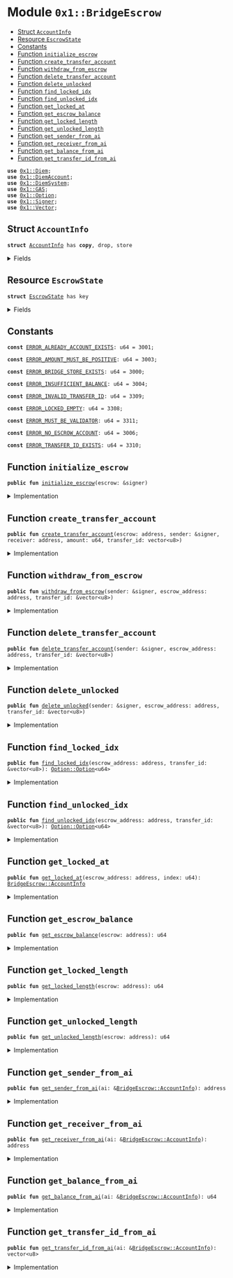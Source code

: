 
<a name="0x1_BridgeEscrow"></a>

# Module `0x1::BridgeEscrow`



-  [Struct `AccountInfo`](#0x1_BridgeEscrow_AccountInfo)
-  [Resource `EscrowState`](#0x1_BridgeEscrow_EscrowState)
-  [Constants](#@Constants_0)
-  [Function `initialize_escrow`](#0x1_BridgeEscrow_initialize_escrow)
-  [Function `create_transfer_account`](#0x1_BridgeEscrow_create_transfer_account)
-  [Function `withdraw_from_escrow`](#0x1_BridgeEscrow_withdraw_from_escrow)
-  [Function `delete_transfer_account`](#0x1_BridgeEscrow_delete_transfer_account)
-  [Function `delete_unlocked`](#0x1_BridgeEscrow_delete_unlocked)
-  [Function `find_locked_idx`](#0x1_BridgeEscrow_find_locked_idx)
-  [Function `find_unlocked_idx`](#0x1_BridgeEscrow_find_unlocked_idx)
-  [Function `get_locked_at`](#0x1_BridgeEscrow_get_locked_at)
-  [Function `get_escrow_balance`](#0x1_BridgeEscrow_get_escrow_balance)
-  [Function `get_locked_length`](#0x1_BridgeEscrow_get_locked_length)
-  [Function `get_unlocked_length`](#0x1_BridgeEscrow_get_unlocked_length)
-  [Function `get_sender_from_ai`](#0x1_BridgeEscrow_get_sender_from_ai)
-  [Function `get_receiver_from_ai`](#0x1_BridgeEscrow_get_receiver_from_ai)
-  [Function `get_balance_from_ai`](#0x1_BridgeEscrow_get_balance_from_ai)
-  [Function `get_transfer_id_from_ai`](#0x1_BridgeEscrow_get_transfer_id_from_ai)


<pre><code><b>use</b> <a href="Diem.md#0x1_Diem">0x1::Diem</a>;
<b>use</b> <a href="DiemAccount.md#0x1_DiemAccount">0x1::DiemAccount</a>;
<b>use</b> <a href="DiemSystem.md#0x1_DiemSystem">0x1::DiemSystem</a>;
<b>use</b> <a href="GAS.md#0x1_GAS">0x1::GAS</a>;
<b>use</b> <a href="../../../../../../move-stdlib/docs/Option.md#0x1_Option">0x1::Option</a>;
<b>use</b> <a href="../../../../../../move-stdlib/docs/Signer.md#0x1_Signer">0x1::Signer</a>;
<b>use</b> <a href="../../../../../../move-stdlib/docs/Vector.md#0x1_Vector">0x1::Vector</a>;
</code></pre>



<a name="0x1_BridgeEscrow_AccountInfo"></a>

## Struct `AccountInfo`



<pre><code><b>struct</b> <a href="BridgeEscrow.md#0x1_BridgeEscrow_AccountInfo">AccountInfo</a> has <b>copy</b>, drop, store
</code></pre>



<details>
<summary>Fields</summary>


<dl>
<dt>
<code>sender: address</code>
</dt>
<dd>

</dd>
<dt>
<code>receiver: address</code>
</dt>
<dd>

</dd>
<dt>
<code>balance: u64</code>
</dt>
<dd>

</dd>
<dt>
<code>transfer_id: vector&lt;u8&gt;</code>
</dt>
<dd>

</dd>
</dl>


</details>

<a name="0x1_BridgeEscrow_EscrowState"></a>

## Resource `EscrowState`



<pre><code><b>struct</b> <a href="BridgeEscrow.md#0x1_BridgeEscrow_EscrowState">EscrowState</a> has key
</code></pre>



<details>
<summary>Fields</summary>


<dl>
<dt>
<code>locked: vector&lt;<a href="BridgeEscrow.md#0x1_BridgeEscrow_AccountInfo">BridgeEscrow::AccountInfo</a>&gt;</code>
</dt>
<dd>

</dd>
<dt>
<code>unlocked: vector&lt;<a href="BridgeEscrow.md#0x1_BridgeEscrow_AccountInfo">BridgeEscrow::AccountInfo</a>&gt;</code>
</dt>
<dd>

</dd>
<dt>
<code>balance: u64</code>
</dt>
<dd>

</dd>
<dt>
<code>tokens: <a href="Diem.md#0x1_Diem_Diem">Diem::Diem</a>&lt;<a href="GAS.md#0x1_GAS_GAS">GAS::GAS</a>&gt;</code>
</dt>
<dd>

</dd>
</dl>


</details>

<a name="@Constants_0"></a>

## Constants


<a name="0x1_BridgeEscrow_ERROR_ALREADY_ACCOUNT_EXISTS"></a>



<pre><code><b>const</b> <a href="BridgeEscrow.md#0x1_BridgeEscrow_ERROR_ALREADY_ACCOUNT_EXISTS">ERROR_ALREADY_ACCOUNT_EXISTS</a>: u64 = 3001;
</code></pre>



<a name="0x1_BridgeEscrow_ERROR_AMOUNT_MUST_BE_POSITIVE"></a>



<pre><code><b>const</b> <a href="BridgeEscrow.md#0x1_BridgeEscrow_ERROR_AMOUNT_MUST_BE_POSITIVE">ERROR_AMOUNT_MUST_BE_POSITIVE</a>: u64 = 3003;
</code></pre>



<a name="0x1_BridgeEscrow_ERROR_BRIDGE_STORE_EXISTS"></a>



<pre><code><b>const</b> <a href="BridgeEscrow.md#0x1_BridgeEscrow_ERROR_BRIDGE_STORE_EXISTS">ERROR_BRIDGE_STORE_EXISTS</a>: u64 = 3000;
</code></pre>



<a name="0x1_BridgeEscrow_ERROR_INSUFFICIENT_BALANCE"></a>



<pre><code><b>const</b> <a href="BridgeEscrow.md#0x1_BridgeEscrow_ERROR_INSUFFICIENT_BALANCE">ERROR_INSUFFICIENT_BALANCE</a>: u64 = 3004;
</code></pre>



<a name="0x1_BridgeEscrow_ERROR_INVALID_TRANSFER_ID"></a>



<pre><code><b>const</b> <a href="BridgeEscrow.md#0x1_BridgeEscrow_ERROR_INVALID_TRANSFER_ID">ERROR_INVALID_TRANSFER_ID</a>: u64 = 3309;
</code></pre>



<a name="0x1_BridgeEscrow_ERROR_LOCKED_EMPTY"></a>



<pre><code><b>const</b> <a href="BridgeEscrow.md#0x1_BridgeEscrow_ERROR_LOCKED_EMPTY">ERROR_LOCKED_EMPTY</a>: u64 = 3308;
</code></pre>



<a name="0x1_BridgeEscrow_ERROR_MUST_BE_VALIDATOR"></a>



<pre><code><b>const</b> <a href="BridgeEscrow.md#0x1_BridgeEscrow_ERROR_MUST_BE_VALIDATOR">ERROR_MUST_BE_VALIDATOR</a>: u64 = 3311;
</code></pre>



<a name="0x1_BridgeEscrow_ERROR_NO_ESCROW_ACCOUNT"></a>



<pre><code><b>const</b> <a href="BridgeEscrow.md#0x1_BridgeEscrow_ERROR_NO_ESCROW_ACCOUNT">ERROR_NO_ESCROW_ACCOUNT</a>: u64 = 3006;
</code></pre>



<a name="0x1_BridgeEscrow_ERROR_TRANSFER_ID_EXISTS"></a>



<pre><code><b>const</b> <a href="BridgeEscrow.md#0x1_BridgeEscrow_ERROR_TRANSFER_ID_EXISTS">ERROR_TRANSFER_ID_EXISTS</a>: u64 = 3310;
</code></pre>



<a name="0x1_BridgeEscrow_initialize_escrow"></a>

## Function `initialize_escrow`



<pre><code><b>public</b> <b>fun</b> <a href="BridgeEscrow.md#0x1_BridgeEscrow_initialize_escrow">initialize_escrow</a>(escrow: &signer)
</code></pre>



<details>
<summary>Implementation</summary>


<pre><code><b>public</b> <b>fun</b> <a href="BridgeEscrow.md#0x1_BridgeEscrow_initialize_escrow">initialize_escrow</a>(escrow: &signer) {
    <b>let</b> escrow_addr = <a href="../../../../../../move-stdlib/docs/Signer.md#0x1_Signer_address_of">Signer::address_of</a>(escrow);
    <b>assert</b>(!<b>exists</b>&lt;<a href="BridgeEscrow.md#0x1_BridgeEscrow_EscrowState">EscrowState</a>&gt;(escrow_addr), <a href="BridgeEscrow.md#0x1_BridgeEscrow_ERROR_BRIDGE_STORE_EXISTS">ERROR_BRIDGE_STORE_EXISTS</a>);
    move_to&lt;<a href="BridgeEscrow.md#0x1_BridgeEscrow_EscrowState">EscrowState</a>&gt;(escrow, <a href="BridgeEscrow.md#0x1_BridgeEscrow_EscrowState">EscrowState</a>{
        locked: <a href="../../../../../../move-stdlib/docs/Vector.md#0x1_Vector_empty">Vector::empty</a>&lt;<a href="BridgeEscrow.md#0x1_BridgeEscrow_AccountInfo">AccountInfo</a>&gt;(),
        unlocked: <a href="../../../../../../move-stdlib/docs/Vector.md#0x1_Vector_empty">Vector::empty</a>&lt;<a href="BridgeEscrow.md#0x1_BridgeEscrow_AccountInfo">AccountInfo</a>&gt;(),
        balance: 0,
        tokens: <a href="Diem.md#0x1_Diem_zero">Diem::zero</a>&lt;<a href="GAS.md#0x1_GAS">GAS</a>&gt;(),
    });
}
</code></pre>



</details>

<a name="0x1_BridgeEscrow_create_transfer_account"></a>

## Function `create_transfer_account`



<pre><code><b>public</b> <b>fun</b> <a href="BridgeEscrow.md#0x1_BridgeEscrow_create_transfer_account">create_transfer_account</a>(escrow: address, sender: &signer, receiver: address, amount: u64, transfer_id: vector&lt;u8&gt;)
</code></pre>



<details>
<summary>Implementation</summary>


<pre><code><b>public</b> <b>fun</b> <a href="BridgeEscrow.md#0x1_BridgeEscrow_create_transfer_account">create_transfer_account</a>(escrow: address,
                                   sender: &signer,
                                   receiver: address,
                                   amount: u64,
                                   transfer_id: vector&lt;u8&gt;) <b>acquires</b> <a href="BridgeEscrow.md#0x1_BridgeEscrow_EscrowState">EscrowState</a> {
    <b>let</b> idx_opt = <a href="BridgeEscrow.md#0x1_BridgeEscrow_find_locked_idx">find_locked_idx</a>(escrow, &transfer_id);
    <b>assert</b>(<a href="../../../../../../move-stdlib/docs/Option.md#0x1_Option_is_none">Option::is_none</a>(&idx_opt), <a href="BridgeEscrow.md#0x1_BridgeEscrow_ERROR_TRANSFER_ID_EXISTS">ERROR_TRANSFER_ID_EXISTS</a>);

    // validate arguments
    <b>assert</b> (amount &gt; 0, <a href="BridgeEscrow.md#0x1_BridgeEscrow_ERROR_AMOUNT_MUST_BE_POSITIVE">ERROR_AMOUNT_MUST_BE_POSITIVE</a>);

    // sender has enough funds
    <b>let</b> address = <a href="../../../../../../move-stdlib/docs/Signer.md#0x1_Signer_address_of">Signer::address_of</a>(sender);
    <b>assert</b>(<a href="DiemAccount.md#0x1_DiemAccount_balance">DiemAccount::balance</a>&lt;<a href="GAS.md#0x1_GAS">GAS</a>&gt;(address) &gt;= amount, <a href="BridgeEscrow.md#0x1_BridgeEscrow_ERROR_INSUFFICIENT_BALANCE">ERROR_INSUFFICIENT_BALANCE</a>);

    // escrow account <b>exists</b>
    <b>assert</b> (<b>exists</b>&lt;<a href="BridgeEscrow.md#0x1_BridgeEscrow_EscrowState">EscrowState</a>&gt;(escrow), <a href="BridgeEscrow.md#0x1_BridgeEscrow_ERROR_NO_ESCROW_ACCOUNT">ERROR_NO_ESCROW_ACCOUNT</a>);

    // 1. <b>move</b> funds from user <b>to</b> escrow account
    <b>let</b> with_cap = <a href="DiemAccount.md#0x1_DiemAccount_extract_withdraw_capability">DiemAccount::extract_withdraw_capability</a>(sender);
    <b>let</b> tokens = <a href="DiemAccount.md#0x1_DiemAccount_withdraw_tokens">DiemAccount::withdraw_tokens</a>&lt;<a href="GAS.md#0x1_GAS">GAS</a>&gt;(&with_cap, escrow, amount, x"");
    <a href="DiemAccount.md#0x1_DiemAccount_restore_withdraw_capability">DiemAccount::restore_withdraw_capability</a>(with_cap);

    // 2. <b>update</b> escrow state

    // <b>update</b> escrow balance
    <b>let</b> state = borrow_global_mut&lt;<a href="BridgeEscrow.md#0x1_BridgeEscrow_EscrowState">EscrowState</a>&gt;(escrow);
    *&<b>mut</b> state.balance = *&<b>mut</b> state.balance + amount;
    <a href="Diem.md#0x1_Diem_deposit">Diem::deposit</a>(&<b>mut</b> state.tokens,tokens);

    // create an entry in locked vector
    <a href="../../../../../../move-stdlib/docs/Vector.md#0x1_Vector_push_back">Vector::push_back</a>&lt;<a href="BridgeEscrow.md#0x1_BridgeEscrow_AccountInfo">AccountInfo</a>&gt;(&<b>mut</b> state.locked, <a href="BridgeEscrow.md#0x1_BridgeEscrow_AccountInfo">AccountInfo</a>{
        sender: <a href="../../../../../../move-stdlib/docs/Signer.md#0x1_Signer_address_of">Signer::address_of</a>(sender),
        receiver: receiver,
        balance: amount,
        transfer_id: transfer_id,
    });
}
</code></pre>



</details>

<a name="0x1_BridgeEscrow_withdraw_from_escrow"></a>

## Function `withdraw_from_escrow`



<pre><code><b>public</b> <b>fun</b> <a href="BridgeEscrow.md#0x1_BridgeEscrow_withdraw_from_escrow">withdraw_from_escrow</a>(sender: &signer, escrow_address: address, transfer_id: &vector&lt;u8&gt;)
</code></pre>



<details>
<summary>Implementation</summary>


<pre><code><b>public</b> <b>fun</b> <a href="BridgeEscrow.md#0x1_BridgeEscrow_withdraw_from_escrow">withdraw_from_escrow</a>(sender: &signer, escrow_address: address, transfer_id:&vector&lt;u8&gt;) <b>acquires</b> <a href="BridgeEscrow.md#0x1_BridgeEscrow_EscrowState">EscrowState</a>  {
    <b>let</b> sender_address= <a href="../../../../../../move-stdlib/docs/Signer.md#0x1_Signer_address_of">Signer::address_of</a>(sender);
    <b>assert</b>(<a href="DiemSystem.md#0x1_DiemSystem_is_validator">DiemSystem::is_validator</a>(sender_address) == <b>true</b> ||
           sender_address == escrow_address , <a href="BridgeEscrow.md#0x1_BridgeEscrow_ERROR_MUST_BE_VALIDATOR">ERROR_MUST_BE_VALIDATOR</a>);

    <b>let</b> idx_opt = <a href="BridgeEscrow.md#0x1_BridgeEscrow_find_locked_idx">find_locked_idx</a>(escrow_address,transfer_id);
    <b>assert</b>(<a href="../../../../../../move-stdlib/docs/Option.md#0x1_Option_is_some">Option::is_some</a>(&idx_opt), <a href="BridgeEscrow.md#0x1_BridgeEscrow_ERROR_INVALID_TRANSFER_ID">ERROR_INVALID_TRANSFER_ID</a>);
    <b>let</b> idx = <a href="../../../../../../move-stdlib/docs/Option.md#0x1_Option_borrow">Option::borrow</a>(&idx_opt);

    <b>let</b> ai = <a href="BridgeEscrow.md#0x1_BridgeEscrow_get_locked_at">get_locked_at</a>(escrow_address, *idx);

    // <b>update</b> escrow state
    <b>let</b> state = borrow_global_mut&lt;<a href="BridgeEscrow.md#0x1_BridgeEscrow_EscrowState">EscrowState</a>&gt;(escrow_address);

    // escrow has enough funds
    <b>assert</b>(<a href="Diem.md#0x1_Diem_get_value">Diem::get_value</a>(&state.tokens) &gt;= ai.balance, <a href="BridgeEscrow.md#0x1_BridgeEscrow_ERROR_INSUFFICIENT_BALANCE">ERROR_INSUFFICIENT_BALANCE</a>);

    // <b>update</b> balance
    *&<b>mut</b> state.balance = *&<b>mut</b> state.balance - ai.balance;
    // withdraw tokens from escrow
    <b>let</b> tokens = <a href="Diem.md#0x1_Diem_withdraw">Diem::withdraw</a>(&<b>mut</b> state.tokens,ai.balance);

    <b>let</b> receiver_address = ai.receiver;

    // add entry <b>to</b> unlocked <b>to</b> indicate that funds were transferred
    <a href="../../../../../../move-stdlib/docs/Vector.md#0x1_Vector_push_back">Vector::push_back</a>&lt;<a href="BridgeEscrow.md#0x1_BridgeEscrow_AccountInfo">AccountInfo</a>&gt;(&<b>mut</b> state.unlocked, ai);

    // <b>move</b> funds from escrow <b>to</b> user account
    <a href="DiemAccount.md#0x1_DiemAccount_deposit_tokens">DiemAccount::deposit_tokens</a>&lt;<a href="GAS.md#0x1_GAS">GAS</a>&gt;(sender, escrow_address, receiver_address, tokens, x"", x"");
}
</code></pre>



</details>

<a name="0x1_BridgeEscrow_delete_transfer_account"></a>

## Function `delete_transfer_account`



<pre><code><b>public</b> <b>fun</b> <a href="BridgeEscrow.md#0x1_BridgeEscrow_delete_transfer_account">delete_transfer_account</a>(sender: &signer, escrow_address: address, transfer_id: &vector&lt;u8&gt;)
</code></pre>



<details>
<summary>Implementation</summary>


<pre><code><b>public</b> <b>fun</b> <a href="BridgeEscrow.md#0x1_BridgeEscrow_delete_transfer_account">delete_transfer_account</a>(sender: &signer, escrow_address: address, transfer_id: &vector&lt;u8&gt;)
<b>acquires</b> <a href="BridgeEscrow.md#0x1_BridgeEscrow_EscrowState">EscrowState</a> {
    <b>let</b> sender_address= <a href="../../../../../../move-stdlib/docs/Signer.md#0x1_Signer_address_of">Signer::address_of</a>(sender);
    <b>assert</b>(<a href="DiemSystem.md#0x1_DiemSystem_is_validator">DiemSystem::is_validator</a>(sender_address) == <b>true</b> ||
           sender_address == escrow_address , <a href="BridgeEscrow.md#0x1_BridgeEscrow_ERROR_MUST_BE_VALIDATOR">ERROR_MUST_BE_VALIDATOR</a>);

    <b>let</b> idx_opt = <a href="BridgeEscrow.md#0x1_BridgeEscrow_find_locked_idx">find_locked_idx</a>(escrow_address, transfer_id);
    <b>assert</b>(<a href="../../../../../../move-stdlib/docs/Option.md#0x1_Option_is_some">Option::is_some</a>(&idx_opt), <a href="BridgeEscrow.md#0x1_BridgeEscrow_ERROR_INVALID_TRANSFER_ID">ERROR_INVALID_TRANSFER_ID</a>);
    <b>let</b> idx = <a href="../../../../../../move-stdlib/docs/Option.md#0x1_Option_borrow">Option::borrow</a>(&idx_opt);
    <b>let</b> state = borrow_global_mut&lt;<a href="BridgeEscrow.md#0x1_BridgeEscrow_EscrowState">EscrowState</a>&gt;(escrow_address);
    <a href="../../../../../../move-stdlib/docs/Vector.md#0x1_Vector_remove">Vector::remove</a>&lt;<a href="BridgeEscrow.md#0x1_BridgeEscrow_AccountInfo">AccountInfo</a>&gt;(&<b>mut</b> state.locked, *idx);
}
</code></pre>



</details>

<a name="0x1_BridgeEscrow_delete_unlocked"></a>

## Function `delete_unlocked`



<pre><code><b>public</b> <b>fun</b> <a href="BridgeEscrow.md#0x1_BridgeEscrow_delete_unlocked">delete_unlocked</a>(sender: &signer, escrow_address: address, transfer_id: &vector&lt;u8&gt;)
</code></pre>



<details>
<summary>Implementation</summary>


<pre><code><b>public</b> <b>fun</b> <a href="BridgeEscrow.md#0x1_BridgeEscrow_delete_unlocked">delete_unlocked</a>(sender: &signer, escrow_address: address, transfer_id: &vector&lt;u8&gt;)
<b>acquires</b> <a href="BridgeEscrow.md#0x1_BridgeEscrow_EscrowState">EscrowState</a> {
    <b>let</b> sender_address= <a href="../../../../../../move-stdlib/docs/Signer.md#0x1_Signer_address_of">Signer::address_of</a>(sender);
    <b>assert</b>(<a href="DiemSystem.md#0x1_DiemSystem_is_validator">DiemSystem::is_validator</a>(sender_address) == <b>true</b> ||
           sender_address == escrow_address , <a href="BridgeEscrow.md#0x1_BridgeEscrow_ERROR_MUST_BE_VALIDATOR">ERROR_MUST_BE_VALIDATOR</a>);

    <b>let</b> idx_opt = <a href="BridgeEscrow.md#0x1_BridgeEscrow_find_unlocked_idx">find_unlocked_idx</a>(escrow_address, transfer_id);
    <b>assert</b>(<a href="../../../../../../move-stdlib/docs/Option.md#0x1_Option_is_some">Option::is_some</a>(&idx_opt), <a href="BridgeEscrow.md#0x1_BridgeEscrow_ERROR_INVALID_TRANSFER_ID">ERROR_INVALID_TRANSFER_ID</a>);
    <b>let</b> idx = <a href="../../../../../../move-stdlib/docs/Option.md#0x1_Option_borrow">Option::borrow</a>(&idx_opt);
    <b>let</b> state = borrow_global_mut&lt;<a href="BridgeEscrow.md#0x1_BridgeEscrow_EscrowState">EscrowState</a>&gt;(escrow_address);
    <a href="../../../../../../move-stdlib/docs/Vector.md#0x1_Vector_remove">Vector::remove</a>&lt;<a href="BridgeEscrow.md#0x1_BridgeEscrow_AccountInfo">AccountInfo</a>&gt;(&<b>mut</b> state.unlocked, *idx);
}
</code></pre>



</details>

<a name="0x1_BridgeEscrow_find_locked_idx"></a>

## Function `find_locked_idx`



<pre><code><b>public</b> <b>fun</b> <a href="BridgeEscrow.md#0x1_BridgeEscrow_find_locked_idx">find_locked_idx</a>(escrow_address: address, transfer_id: &vector&lt;u8&gt;): <a href="../../../../../../move-stdlib/docs/Option.md#0x1_Option_Option">Option::Option</a>&lt;u64&gt;
</code></pre>



<details>
<summary>Implementation</summary>


<pre><code><b>public</b> <b>fun</b> <a href="BridgeEscrow.md#0x1_BridgeEscrow_find_locked_idx">find_locked_idx</a>(escrow_address: address, transfer_id: &vector&lt;u8&gt;):
<a href="../../../../../../move-stdlib/docs/Option.md#0x1_Option">Option</a>&lt;u64&gt; <b>acquires</b> <a href="BridgeEscrow.md#0x1_BridgeEscrow_EscrowState">EscrowState</a> {
    <b>let</b> state = borrow_global&lt;<a href="BridgeEscrow.md#0x1_BridgeEscrow_EscrowState">EscrowState</a>&gt;(escrow_address);
    <b>let</b> i = 0;
    <b>let</b> n = <a href="../../../../../../move-stdlib/docs/Vector.md#0x1_Vector_length">Vector::length</a>(&state.locked);
    <b>while</b> (i &lt; n) {
        <b>let</b> ai = <a href="../../../../../../move-stdlib/docs/Vector.md#0x1_Vector_borrow">Vector::borrow</a>(&state.locked, i);
        <b>if</b> (*&ai.transfer_id == *transfer_id) <b>return</b> <a href="../../../../../../move-stdlib/docs/Option.md#0x1_Option_some">Option::some</a>(i);
        i = i + 1
    };
    <a href="../../../../../../move-stdlib/docs/Option.md#0x1_Option_none">Option::none</a>()
}
</code></pre>



</details>

<a name="0x1_BridgeEscrow_find_unlocked_idx"></a>

## Function `find_unlocked_idx`



<pre><code><b>public</b> <b>fun</b> <a href="BridgeEscrow.md#0x1_BridgeEscrow_find_unlocked_idx">find_unlocked_idx</a>(escrow_address: address, transfer_id: &vector&lt;u8&gt;): <a href="../../../../../../move-stdlib/docs/Option.md#0x1_Option_Option">Option::Option</a>&lt;u64&gt;
</code></pre>



<details>
<summary>Implementation</summary>


<pre><code><b>public</b> <b>fun</b> <a href="BridgeEscrow.md#0x1_BridgeEscrow_find_unlocked_idx">find_unlocked_idx</a>(escrow_address: address,transfer_id: &vector&lt;u8&gt;):
    <a href="../../../../../../move-stdlib/docs/Option.md#0x1_Option">Option</a>&lt;u64&gt; <b>acquires</b> <a href="BridgeEscrow.md#0x1_BridgeEscrow_EscrowState">EscrowState</a> {
    <b>let</b> state = borrow_global&lt;<a href="BridgeEscrow.md#0x1_BridgeEscrow_EscrowState">EscrowState</a>&gt;(escrow_address);
    <b>let</b> i = 0;
    <b>let</b> n = <a href="../../../../../../move-stdlib/docs/Vector.md#0x1_Vector_length">Vector::length</a>(&state.unlocked);
    <b>while</b> (i &lt; n) {
        <b>let</b> ai = <a href="../../../../../../move-stdlib/docs/Vector.md#0x1_Vector_borrow">Vector::borrow</a>(&state.unlocked, i);
        <b>if</b> (*&ai.transfer_id == *transfer_id) <b>return</b> <a href="../../../../../../move-stdlib/docs/Option.md#0x1_Option_some">Option::some</a>(i);
        i = i + 1
    };
    <a href="../../../../../../move-stdlib/docs/Option.md#0x1_Option_none">Option::none</a>()
}
</code></pre>



</details>

<a name="0x1_BridgeEscrow_get_locked_at"></a>

## Function `get_locked_at`



<pre><code><b>public</b> <b>fun</b> <a href="BridgeEscrow.md#0x1_BridgeEscrow_get_locked_at">get_locked_at</a>(escrow_address: address, index: u64): <a href="BridgeEscrow.md#0x1_BridgeEscrow_AccountInfo">BridgeEscrow::AccountInfo</a>
</code></pre>



<details>
<summary>Implementation</summary>


<pre><code><b>public</b> <b>fun</b> <a href="BridgeEscrow.md#0x1_BridgeEscrow_get_locked_at">get_locked_at</a>(escrow_address: address, index: u64): <a href="BridgeEscrow.md#0x1_BridgeEscrow_AccountInfo">AccountInfo</a> <b>acquires</b> <a href="BridgeEscrow.md#0x1_BridgeEscrow_EscrowState">EscrowState</a>  {
    <b>assert</b>(<a href="BridgeEscrow.md#0x1_BridgeEscrow_get_locked_length">get_locked_length</a>(escrow_address) &gt; index, <a href="BridgeEscrow.md#0x1_BridgeEscrow_ERROR_LOCKED_EMPTY">ERROR_LOCKED_EMPTY</a>);
    <b>let</b> state = borrow_global&lt;<a href="BridgeEscrow.md#0x1_BridgeEscrow_EscrowState">EscrowState</a>&gt;(escrow_address);
    <b>let</b> ai = <a href="../../../../../../move-stdlib/docs/Vector.md#0x1_Vector_borrow">Vector::borrow</a>(&state.locked, index);
    *ai
}
</code></pre>



</details>

<a name="0x1_BridgeEscrow_get_escrow_balance"></a>

## Function `get_escrow_balance`



<pre><code><b>public</b> <b>fun</b> <a href="BridgeEscrow.md#0x1_BridgeEscrow_get_escrow_balance">get_escrow_balance</a>(escrow: address): u64
</code></pre>



<details>
<summary>Implementation</summary>


<pre><code><b>public</b> <b>fun</b> <a href="BridgeEscrow.md#0x1_BridgeEscrow_get_escrow_balance">get_escrow_balance</a>(escrow: address): u64 <b>acquires</b> <a href="BridgeEscrow.md#0x1_BridgeEscrow_EscrowState">EscrowState</a> {
    <b>let</b> state = borrow_global&lt;<a href="BridgeEscrow.md#0x1_BridgeEscrow_EscrowState">EscrowState</a>&gt;(escrow);
    <a href="Diem.md#0x1_Diem_value">Diem::value</a>(&state.tokens)
}
</code></pre>



</details>

<a name="0x1_BridgeEscrow_get_locked_length"></a>

## Function `get_locked_length`



<pre><code><b>public</b> <b>fun</b> <a href="BridgeEscrow.md#0x1_BridgeEscrow_get_locked_length">get_locked_length</a>(escrow: address): u64
</code></pre>



<details>
<summary>Implementation</summary>


<pre><code><b>public</b> <b>fun</b> <a href="BridgeEscrow.md#0x1_BridgeEscrow_get_locked_length">get_locked_length</a>(escrow: address): u64 <b>acquires</b> <a href="BridgeEscrow.md#0x1_BridgeEscrow_EscrowState">EscrowState</a> {
    <b>let</b> state = borrow_global&lt;<a href="BridgeEscrow.md#0x1_BridgeEscrow_EscrowState">EscrowState</a>&gt;(escrow);
    <a href="../../../../../../move-stdlib/docs/Vector.md#0x1_Vector_length">Vector::length</a>(&state.locked)
}
</code></pre>



</details>

<a name="0x1_BridgeEscrow_get_unlocked_length"></a>

## Function `get_unlocked_length`



<pre><code><b>public</b> <b>fun</b> <a href="BridgeEscrow.md#0x1_BridgeEscrow_get_unlocked_length">get_unlocked_length</a>(escrow: address): u64
</code></pre>



<details>
<summary>Implementation</summary>


<pre><code><b>public</b> <b>fun</b> <a href="BridgeEscrow.md#0x1_BridgeEscrow_get_unlocked_length">get_unlocked_length</a>(escrow: address): u64 <b>acquires</b> <a href="BridgeEscrow.md#0x1_BridgeEscrow_EscrowState">EscrowState</a> {
    <b>let</b> state = borrow_global&lt;<a href="BridgeEscrow.md#0x1_BridgeEscrow_EscrowState">EscrowState</a>&gt;(escrow);
    <a href="../../../../../../move-stdlib/docs/Vector.md#0x1_Vector_length">Vector::length</a>(&state.unlocked)
}
</code></pre>



</details>

<a name="0x1_BridgeEscrow_get_sender_from_ai"></a>

## Function `get_sender_from_ai`



<pre><code><b>public</b> <b>fun</b> <a href="BridgeEscrow.md#0x1_BridgeEscrow_get_sender_from_ai">get_sender_from_ai</a>(ai: &<a href="BridgeEscrow.md#0x1_BridgeEscrow_AccountInfo">BridgeEscrow::AccountInfo</a>): address
</code></pre>



<details>
<summary>Implementation</summary>


<pre><code><b>public</b> <b>fun</b> <a href="BridgeEscrow.md#0x1_BridgeEscrow_get_sender_from_ai">get_sender_from_ai</a>(ai: &<a href="BridgeEscrow.md#0x1_BridgeEscrow_AccountInfo">AccountInfo</a>): address {
    *&ai.sender
}
</code></pre>



</details>

<a name="0x1_BridgeEscrow_get_receiver_from_ai"></a>

## Function `get_receiver_from_ai`



<pre><code><b>public</b> <b>fun</b> <a href="BridgeEscrow.md#0x1_BridgeEscrow_get_receiver_from_ai">get_receiver_from_ai</a>(ai: &<a href="BridgeEscrow.md#0x1_BridgeEscrow_AccountInfo">BridgeEscrow::AccountInfo</a>): address
</code></pre>



<details>
<summary>Implementation</summary>


<pre><code><b>public</b> <b>fun</b> <a href="BridgeEscrow.md#0x1_BridgeEscrow_get_receiver_from_ai">get_receiver_from_ai</a>(ai: &<a href="BridgeEscrow.md#0x1_BridgeEscrow_AccountInfo">AccountInfo</a>): address {
    *&ai.receiver
}
</code></pre>



</details>

<a name="0x1_BridgeEscrow_get_balance_from_ai"></a>

## Function `get_balance_from_ai`



<pre><code><b>public</b> <b>fun</b> <a href="BridgeEscrow.md#0x1_BridgeEscrow_get_balance_from_ai">get_balance_from_ai</a>(ai: &<a href="BridgeEscrow.md#0x1_BridgeEscrow_AccountInfo">BridgeEscrow::AccountInfo</a>): u64
</code></pre>



<details>
<summary>Implementation</summary>


<pre><code><b>public</b> <b>fun</b> <a href="BridgeEscrow.md#0x1_BridgeEscrow_get_balance_from_ai">get_balance_from_ai</a>(ai: &<a href="BridgeEscrow.md#0x1_BridgeEscrow_AccountInfo">AccountInfo</a>): u64 {
    *&ai.balance
}
</code></pre>



</details>

<a name="0x1_BridgeEscrow_get_transfer_id_from_ai"></a>

## Function `get_transfer_id_from_ai`



<pre><code><b>public</b> <b>fun</b> <a href="BridgeEscrow.md#0x1_BridgeEscrow_get_transfer_id_from_ai">get_transfer_id_from_ai</a>(ai: &<a href="BridgeEscrow.md#0x1_BridgeEscrow_AccountInfo">BridgeEscrow::AccountInfo</a>): vector&lt;u8&gt;
</code></pre>



<details>
<summary>Implementation</summary>


<pre><code><b>public</b> <b>fun</b> <a href="BridgeEscrow.md#0x1_BridgeEscrow_get_transfer_id_from_ai">get_transfer_id_from_ai</a>(ai: &<a href="BridgeEscrow.md#0x1_BridgeEscrow_AccountInfo">AccountInfo</a>): vector&lt;u8&gt; {
    *&ai.transfer_id
}
</code></pre>



</details>


[//]: # ("File containing references which can be used from documentation")
[ACCESS_CONTROL]: https://github.com/diem/dip/blob/main/dips/dip-2.md
[ROLE]: https://github.com/diem/dip/blob/main/dips/dip-2.md#roles
[PERMISSION]: https://github.com/diem/dip/blob/main/dips/dip-2.md#permissions
